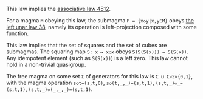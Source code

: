 This law implies the [associative law 4512](https://teorth.github.io/equational_theories/implications/?4512).

For a magma `M` obeying this law, the submagma `P = {x◇y|x,y∈M}` obeys [the left unar law 38](https://teorth.github.io/equational_theories/implications/?38), namely its operation is left-projection composed with some function.

This law implies that the set of squares and the set of cubes are submagmas.  The squaring map `S: x ↦ x◇x` obeys `S(S(S(x))) = S(S(x))`.  Any idempotent element (such as `S(S(x))`) is a left zero.  This law cannot hold in a non-trivial quasigroup.

The free magma on some set `Σ` of generators for this law is `Σ ⊔ Σ×Σ×{0,1}`, with the magma operation `s◇t=(s,t,0)`, `s◇(t,_,_)=(s,t,1)`, `(s,t,_)◇_=(s,t,1)`, `(s,t,_)◇(_,_,_)=(s,t,1)`.

